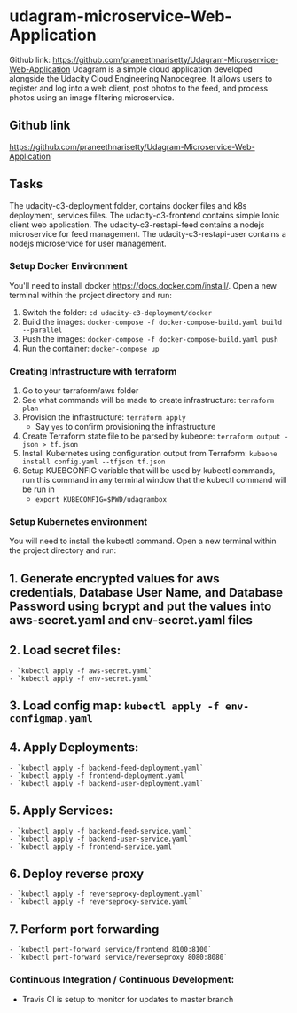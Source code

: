 # udagram-microservice-Web-Application
Github link: https://github.com/praneethnarisetty/Udagram-Microservice-Web-Application Udagram is a simple cloud application developed alongside the Udacity Cloud Engineering Nanodegree. It allows users to register and log into a web client, post photos to the feed, and process photos using an image filtering microservice.

## Github link
https://github.com/praneethnarisetty/Udagram-Microservice-Web-Application


## Tasks
The udacity-c3-deployment folder, contains docker files and k8s deployment, services files.
The udacity-c3-frontend contains simple Ionic client web application.
The udacity-c3-restapi-feed contains a nodejs microservice for feed management.
The udacity-c3-restapi-user contains a nodejs microservice for user management.

### Setup Docker Environment
You'll need to install docker https://docs.docker.com/install/. Open a new terminal within the project directory and run:

1. Switch the folder: `cd udacity-c3-deployment/docker`
2. Build the images: `docker-compose -f docker-compose-build.yaml build --parallel`
3. Push the images: `docker-compose -f docker-compose-build.yaml push`
4. Run the container: `docker-compose up`



### Creating Infrastructure with terraform 

1. Go to your terraform/aws folder
2. See what commands will be made to create infrastructure: `terraform plan`
3. Provision the infrastructure: `terraform apply`
	- Say `yes` to confirm provisioning the infrastructure
4. Create Terraform state file to be parsed by kubeone: `terraform output -json > tf.json`
5. Install Kubernetes using configuration output from Terraform: `kubeone install config.yaml --tfjson tf.json`
6. Setup KUEBCONFIG variable that will be used by kubectl commands, run this command in any terminal window that the kubectl command will be run in
	- `export KUBECONFIG=$PWD/udagrambox`

### Setup Kubernetes environment
You will need to install the kubectl command. Open a new terminal within the project directory and run:

## 1. Generate encrypted values for aws credentials, Database User Name, and Database Password using bcrypt and put the values into aws-secret.yaml and env-secret.yaml files
## 2. Load secret files: 
	- `kubectl apply -f aws-secret.yaml`
	- `kubectl apply -f env-secret.yaml`
## 3. Load config map: `kubectl apply -f env-configmap.yaml`
## 4. Apply Deployments:
	- `kubectl apply -f backend-feed-deployment.yaml`
	- `kubectl apply -f frontend-deployment.yaml`
	- `kubectl apply -f backend-user-deployment.yaml`
## 5. Apply Services:
	- `kubectl apply -f backend-feed-service.yaml`
	- `kubectl apply -f backend-user-service.yaml`
	- `kubectl apply -f frontend-service.yaml`
## 6. Deploy reverse proxy
	- `kubectl apply -f reverseproxy-deployment.yaml`
	- `kubectl apply -f reverseproxy-service.yaml`
## 7. Perform port forwarding 
	- `kubectl port-forward service/frontend 8100:8100`
	- `kubectl port-forward service/reverseproxy 8080:8080`

### Continuous Integration / Continuous Development:
- Travis CI is setup to monitor for updates to master branch
